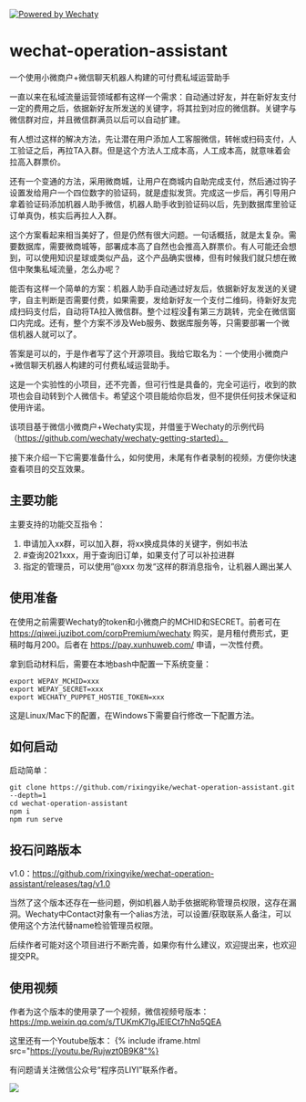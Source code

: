 [![Powered by Wechaty](https://img.shields.io/badge/Powered%20By-Wechaty-brightgreen.svg)](https://wechaty.js.org)

# wechat-operation-assistant
一个使用小微商户+微信聊天机器人构建的可付费私域运营助手

一直以来在私域流量运营领域都有这样一个需求：自动通过好友，并在新好友支付一定的费用之后，依据新好友所发送的关键字，将其拉到对应的微信群。关键字与微信群对应，并且微信群满员以后可以自动扩建。

有人想过这样的解决方法，先让潜在用户添加人工客服微信，转帐或扫码支付，人工验证之后，再拉TA入群。但是这个方法人工成本高，人工成本高，就意味着会拉高入群票价。

还有一个变通的方法，采用微商城，让用户在商城内自助完成支付，然后通过钩子设置发给用户一个四位数字的验证码，就是虚拟发货。完成这一步后，再引导用户拿着验证码添加机器人助手微信，机器人助手收到验证码以后，先到数据库里验证订单真伪，核实后再拉人入群。

这个方案看起来相当美好了，但是仍然有很大问题。一句话概括，就是太复杂。需要数据库，需要微商城等，部署成本高了自然也会推高入群票价。有人可能还会想到，可以使用知识星球或类似产品，这个产品确实很棒，但有时候我们就只想在微信中聚集私域流量，怎么办呢？

能否有这样一个简单的方案：机器人助手自动通过好友后，依据新好友发送的关键字，自主判断是否需要付费，如果需要，发给新好友一个支付二维码，待新好友完成扫码支付后，自动将TA拉入微信群。整个过程没有第三方跳转，完全在微信窗口内完成。还有，整个方案不涉及Web服务、数据库服务等，只需要部署一个微信机器人就可以了。

答案是可以的，于是作者写了这个开源项目。我给它取名为：一个使用小微商户+微信聊天机器人构建的可付费私域运营助手。

这是一个实验性的小项目，还不完善，但可行性是具备的，完全可运行，收到的款项也会自动转到个人微信卡。希望这个项目能给你启发，但不提供任何技术保证和使用许诺。

该项目基于微信小微商户+Wechaty实现，并借鉴于Wechaty的示例代码（https://github.com/wechaty/wechaty-getting-started）。

接下来介绍一下它需要准备什么，如何使用，未尾有作者录制的视频，方便你快速查看项目的交互效果。

## 主要功能

主要支持的功能交互指令：

1. 申请加入xx群，可以加入群，将xx换成具体的关键字，例如书法
2. #查询2021xxx，用于查询旧订单，如果支付了可以补拉进群
3. 指定的管理员，可以使用”@xxx 勿发“这样的群消息指令，让机器人踢出某人

## 使用准备

在使用之前需要Wechaty的token和小微商户的MCHID和SECRET。前者可在 https://qiwei.juzibot.com/corpPremium/wechaty 购买，是月租付费形式，更稿时每月200。后者在 https://pay.xunhuweb.com/ 申请，一次性付费。

拿到启动材料后，需要在本地bash中配置一下系统变量：

```
export WEPAY_MCHID=xxx
export WEPAY_SECRET=xxx
export WECHATY_PUPPET_HOSTIE_TOKEN=xxx
```
这是Linux/Mac下的配置，在Windows下需要自行修改一下配置方法。

## 如何启动

启动简单：

```
git clone https://github.com/rixingyike/wechat-operation-assistant.git --depth=1
cd wechat-operation-assistant
npm i
npm run serve
```

## 投石问路版本

v1.0：https://github.com/rixingyike/wechat-operation-assistant/releases/tag/v1.0

当然了这个版本还存在一些问题，例如机器人助手依据昵称管理员权限，这存在漏洞。Wechaty中Contact对象有一个alias方法，可以设置/获取联系人备注，可以使用这个方法代替name检验管理员权限。

后续作者可能对这个项目进行不断完善，如果你有什么建议，欢迎提出来，也欢迎提交PR。

## 使用视频

作者为这个版本的使用录了一个视频，微信视频号版本：
https://mp.weixin.qq.com/s/TUKmK7IgJElECt7hNq5QEA

这里还有一个Youtube版本：
{% include iframe.html src="https://youtu.be/Rujwzt0B9K8"%}

有问题请关注微信公众号“程序员LIYI”联系作者。

![](https://yishulun.com/post-images/1610260345230.jpg)